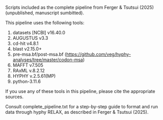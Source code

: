 Scripts included as the complete pipeline from Ferger & Tsutsui (2025) (unpublished, manuscript sumbitted).

This pipeline uses the following tools: 
1. datasets [NCBI] v16.40.0
2. AUGUSTUS v3.3
3. cd-hit v4.8.1
4. blast v2.15.0+
5. pre-msa.bf/post-msa.bf (https://github.com/veg/hyphy-analyses/tree/master/codon-msa)
6. MAFFT v7.505
7. RAxML v.8.2.12
8. HYPHY v.2.5.61(MP)
9. python-3.11.6

If you use any of these tools in this pipeline, please cite the appropriate sources.

Consult complete_pipeline.txt for a step-by-step guide to format and run data through hyphy RELAX, as described in Ferger & Tsutsui (2025).
